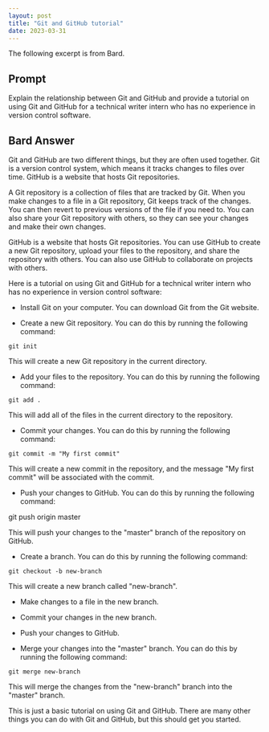 ```yaml
---
layout: post
title: "Git and GitHub tutorial"
date: 2023-03-31
---
```


The following excerpt is from Bard.

## Prompt

Explain the relationship between Git and GitHub and provide a tutorial on using Git and GitHub for a technical writer intern who has no experience in version control software.

## Bard Answer

Git and GitHub are two different things, but they are often used together. Git is a version control system, which means it tracks changes to files over time. GitHub is a website that hosts Git repositories.

A Git repository is a collection of files that are tracked by Git. When you make changes to a file in a Git repository, Git keeps track of the changes. You can then revert to previous versions of the file if you need to. You can also share your Git repository with others, so they can see your changes and make their own changes.

GitHub is a website that hosts Git repositories. You can use GitHub to create a new Git repository, upload your files to the repository, and share the repository with others. You can also use GitHub to collaborate on projects with others.

Here is a tutorial on using Git and GitHub for a technical writer intern who has no experience in version control software:

* Install Git on your computer. You can download Git from the Git website.

* Create a new Git repository. You can do this by running the following command:

`git init`

This will create a new Git repository in the current directory.

* Add your files to the repository. You can do this by running the following command:

`git add .`

This will add all of the files in the current directory to the repository.

* Commit your changes. You can do this by running the following command:

`git commit -m "My first commit"`

This will create a new commit in the repository, and the message "My first commit" will be associated with the commit.

* Push your changes to GitHub. You can do this by running the following command:

git push origin master

This will push your changes to the "master" branch of the repository on GitHub.

* Create a branch. You can do this by running the following command:

`git checkout -b new-branch`

This will create a new branch called "new-branch".

* Make changes to a file in the new branch.

* Commit your changes in the new branch.

* Push your changes to GitHub.

* Merge your changes into the "master" branch. You can do this by running the following command:

`git merge new-branch`

This will merge the changes from the "new-branch" branch into the "master" branch.

This is just a basic tutorial on using Git and GitHub. There are many other things you can do with Git and GitHub, but this should get you started.
